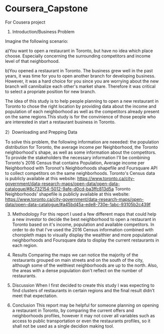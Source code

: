 # Coursera_Capstone
For Cousera project 


1) Introduction/Business Problem

Imagine the following scenario:

a)You want to open a restaurant in Toronto, but have no idea which place choose. Especially concerning the surrounding competitors and income level of that neighborhood.

b)You opened a restaurant in Toronto. The business grew well in the past years, it was time for you to open another branch for developing business. However, it was a hard choice for you since you are worrying about the new branch will cannibalize each other's market share. Therefore it was critical to select a propriate position for new branch. 

The idea of this study is to help people planning to open a new restaurant in Toronto to chose the right location by providing data about the income and population of each neighborhood as well as the competitors already present on the same regions.This study is for the convinience of those people who are interested in start a restaurant business in Toronto. 

2）Downloading and Prepping Data

To solve this problem, the following information are neeeded: the population distribution for Toronto, the average income per Neighborhood, the Toronto neighborhood's shape, as well as some information about the competitors. 
To provide the stakeholders the necessary information I'll be combining Toronto's 2016 Census that contains Population, Average income per Neighborhood with Toronot's Neighborhoods shapefile and Foursquare API to collect competitors on the same neighborhoods.
Toronto's Census data is publicly available at this website: https://www.toronto.ca/city-government/data-research-maps/open-data/open-data-catalogue/#8c732154-5012-9afe-d0cd-ba3ffc813d5a
Toronto Neighborhoods' shapefile is publicly available at this website: https://www.toronto.ca/city-government/data-research-maps/open-data/open-data-catalogue/#a45bd45a-ede8-730e-1abc-93105b2c439f

3) Methodology
For this report I used a few different maps that could help a new investor to decide the best neighborhood to open a restaurant in Toronto based on it's income, population and available competitors. In order to do that I've used the 2016 Census information combined with choropleth maps to visually display the wealthier and more populational neighborhoods and Foursquare data to display the current restaurants in each region.

4) Results
Comparing the maps we can notice the majority of the restaurants grouped on main streets and on the south of the city, although some of the welthiest neighborhoods are up to the north. Also, the areas with a dense population don't reflect on the number of restaurants.

5) Discussion
When I first decided to create this study I was expecting to find clusters of restaurants in certain regions and the final result didn't meet that expectation.

6) Conclusion
This report may be helpful for someone planning on opening a restaurant in Toronto, by comparing the current offers and neighborhoods profiles, however it may not cover all variables such as access to public transportation or even the restaurants profiles, so it shall not be used as a single decidion making tool.
